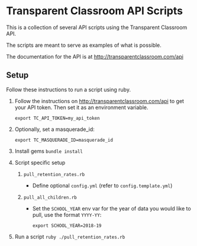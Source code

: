 # Transparent Classroom API Scripts

This is a collection of several API scripts using the Transparent Classroom API.

The scripts are meant to serve as examples of what is possible.

The documentation for the API is at http://transparentclassroom.com/api

## Setup

Follow these instructions to run a script using ruby.

1. Follow the instructions on http://transparentclassroom.com/api to get your API token. Then set it as an environment variable.

    ```export TC_API_TOKEN=my_api_token```

1. Optionally, set a masquerade_id:

    ```export TC_MASQUERADE_ID=masquerade_id```

1. Install gems ```bundle install```

1. Script specific setup

    1. `pull_retention_rates.rb`

        * Define optional `config.yml` (refer to `config.template.yml`)

    1. `pull_all_children.rb`

        * Set the `SCHOOL_YEAR` env var for the year of data you would like to pull, use the format `YYYY-YY`:

            ```export SCHOOL_YEAR=2018-19```

1. Run a script ```ruby ./pull_retention_rates.rb```

